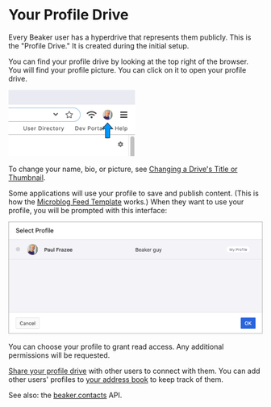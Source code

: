 # Your Profile Drive

Every Beaker user has a hyperdrive that represents them publicly. This is the "Profile Drive." It is created during the initial setup.

You can find your profile drive by looking at the top right of the browser. You will find your profile picture. You can click on it to open your profile drive.

![](../.gitbook/assets/profile-button.png)

To change your name, bio, or picture, see [Changing a Drive's Title or Thumbnail](../beginner/changing-a-drive-title-or-thumbnail.md).

Some applications will use your profile to save and publish content. \(This is how the [Microblog Feed Template](https://beaker.dev/docs/templates/microblog-feed/) works.\) When they want to use your profile, you will be prompted with this interface:

![](../.gitbook/assets/select-profile-modal.png)

You can choose your profile to grant read access. Any additional permissions will be requested.

[Share your profile drive](../beginner/sharing-hyperdrives.md) with other users to connect with them. You can add other users' profiles to [your address book](your-address-book.md) to keep track of them.

See also: the [beaker.contacts](../apis/beaker.contacts.md) API.

